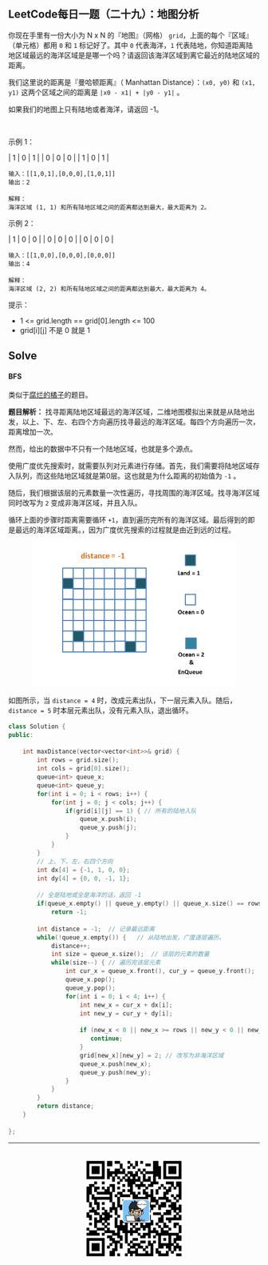 ## LeetCode每日一题（二十九）：地图分析

你现在手里有一份大小为 N x N 的『地图』（网格） `grid`，上面的每个『区域』（单元格）都用 `0` 和 `1` 标记好了。其中 `0` 代表海洋，`1` 代表陆地，你知道距离陆地区域最远的海洋区域是是哪一个吗？请返回该海洋区域到离它最近的陆地区域的距离。

我们这里说的距离是『曼哈顿距离』（ Manhattan Distance）：`(x0, y0)` 和 `(x1, y1)` 这两个区域之间的距离是 `|x0 - x1| + |y0 - y1|` 。

如果我们的地图上只有陆地或者海洋，请返回 -1。

 

示例 1：

| 1 | 0 | 1 |
| 0 | 0 | 0 |
| 1 | 0 | 1 |

```
输入：[[1,0,1],[0,0,0],[1,0,1]]
输出：2

解释： 
海洋区域 (1, 1) 和所有陆地区域之间的距离都达到最大，最大距离为 2。
```

示例 2：

| 1 | 0 | 0 |
| 0 | 0 | 0 |
| 0 | 0 | 0 |

```
输入：[[1,0,0],[0,0,0],[0,0,0]]
输出：4

解释： 
海洋区域 (2, 2) 和所有陆地区域之间的距离都达到最大，最大距离为 4。
```

提示：

* 1 <= grid.length == grid[0].length <= 100
* grid[i][j] 不是 0 就是 1


## Solve

#### BFS

类似于[腐烂的橘子](https://mp.weixin.qq.com/s/4jSq8gZwtcrtpxzRNWpvig)的题目。

**题目解析：** 找寻距离陆地区域最远的海洋区域，二维地图模拟出来就是从陆地出发，以上、下、左、右四个方向遍历找寻最远的海洋区域。每四个方向遍历一次，距离增加一次。

然而，给出的数据中不只有一个陆地区域，也就是多个源点。

使用广度优先搜索时，就需要队列对元素进行存储。首先，我们需要将陆地区域存入队列，而这些陆地区域就是第0层。这也就是为什么距离的初始值为 `-1` 。

随后，我们根据该层的元素数量一次性遍历，寻找周围的海洋区域。找寻海洋区域同时改写为 `2` 变成非海洋区域，并且入队。

循环上面的步骤时距离需要循环 `+1`，直到遍历完所有的海洋区域。最后得到的即是最远的海洋区域距离。，因为广度优先搜索的过程就是由近到远的过程。

<div align="center">
    <img width="410px" src="https://github.com/RunCoderHang/LeetCode-Notes/blob/master/image/BFS.gif"></img>
</div>

如图所示，当 `distance = 4` 时，改成元素出队，下一层元素入队。随后，`distance = 5` 时本层元素出队，没有元素入队，退出循环。

```c++
class Solution {
public:

    int maxDistance(vector<vector<int>>& grid) {
        int rows = grid.size();
        int cols = grid[0].size();
        queue<int> queue_x;
        queue<int> queue_y;
        for(int i = 0; i < rows; i++) {
            for(int j = 0; j < cols; j++) {
                if(grid[i][j] == 1) { // 所有的陆地入队
                    queue_x.push(i);
                    queue_y.push(j);
                }
            }
        }
        // 上、下、左、右四个方向
        int dx[4] = {-1, 1, 0, 0};
        int dy[4] = {0, 0, -1, 1};

        // 全是陆地或全是海洋的话，返回 -1
        if(queue_x.empty() || queue_y.empty() || queue_x.size() == rows*cols || queue_y.size() == rows*cols) 
            return -1;

        int distance = -1;  // 记录最远距离
        while(!queue_x.empty()) {   // 从陆地出发，广度逐层遍历。
            distance++;
            int size = queue_x.size();  // 该层的元素的数量
            while(size--) { // 遍历完该层元素
                int cur_x = queue_x.front(), cur_y = queue_y.front();
                queue_x.pop();
                queue_y.pop();
                for(int i = 0; i < 4; i++) {
                    int new_x = cur_x + dx[i];
                    int new_y = cur_y + dy[i];
                    
                    if (new_x < 0 || new_x >= rows || new_y < 0 || new_y >= cols || grid[new_x][new_y] != 0) {
                       continue;
                    }
                    grid[new_x][new_y] = 2; // 改写为非海洋区域
                    queue_x.push(new_x);
                    queue_y.push(new_y);
                }
            }
        }
        return distance;
    }

};
```


<div align="center">
    <hr style="height:1px;"/>
    <br>
    <img width="200px" src="https://github.com/RunCoderHang/LeetCode-Notes/blob/master/image/wxgzh-hang.png"></img>
</div>